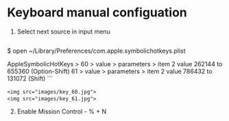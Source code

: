 # Keyboard manual configuation

1. Select next source in input menu 
    ```
  $ open ~/Library/Preferences/com.apple.symbolichotkeys.plist

  AppleSymbolicHotKeys >
    60 > value > parameters > item 2 value 262144 to 655360 (Option-Shift)
    61 > value > parameters > item 2 value 786432 to 131072 (Shift)
    ```
  
    <img src="images/key_60.jpg">
    <img src="images/key_61.jpg">

2. Enable Mission Control - % + N

